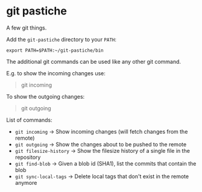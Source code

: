 git pastiche
============

A few git things.

Add the `git-pastiche` directory to your `PATH`:

    export PATH=$PATH:~/git-pastiche/bin

The additional git commands can be used like any other git command.

E.g. to show the incoming changes use:

> git incoming

To show the outgoing changes:

> git outgoing


List of commands:

* `git incoming` -> Show incoming changes (will fetch changes from the remote)
* `git outgoing` -> Show the changes about to be pushed to the remote
* `git filesize-history` -> Show the filesize history of a single file in the
  repository
* `git find-blob` -> Given a blob id (SHA1), list the commits that contain the
  blob
* `git sync-local-tags` -> Delete local tags that don't exist in the remote
  anymore
